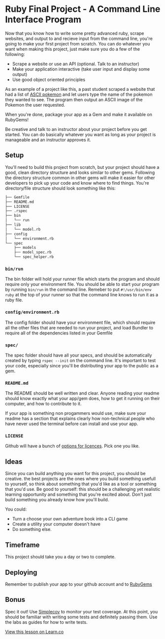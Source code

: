 

# Ruby Final Project - A Command Line Interface Program

Now that you know how to write some pretty advanced ruby, scrape websites, and output to and recieve input from the command line, you're going to make your first project from scratch. You can do whatever you want when making this project, just make sure you do a few of the following:

* Scrape a website or use an API (optional. Talk to an instructor)
* Make your application interactive (take user input and display some output)
* Use good object oriented principles 

As an example of a project like this, a past student scraped a website that had a list of [ASCII pokemon](http://ascii.co.uk/art/pokemon) and let users type the name of the pokemon they wanted to see. The program then output an ASCII image of the Pokemon the user requested.

When you're done, package your app as a Gem and make it available on RubyGems! 

Be creative and talk to an instructor about your project before you get started. You can do basically whatever you want as long as your project is manageable and an instructor approves it. 

## Setup

You'll need to build this project from scratch, but your project should have a good, clean directory structure and looks similar to other gems. Following the directory structure common in other gems will make it easier for other developers to pick up your code and know where to find things. You're directory/file structure should look something like this:

```bash
├── Gemfile
├── README.md
├── LICENSE
├── .rspec
├── bin
│   └── run
├── lib
│   └── model.rb
├── config
│   └── environment.rb
└── spec
    ├── models
    ├── model_spec.rb
    └── spec_helper.rb
```

### `bin/run`
The bin folder will hold your runner file which starts the program and should require only your environment file. You should be able to start your program by running `bin/run` in the command line. Remeber to put `#!/usr/bin/env ruby` at the top of your runner so that the command line knows to run it as a ruby file.

### `config/environment.rb`
The config folder should have your environment file, which should require all the other files that are needed to run your project, and load Bundler to require all of the dependencies listed in your Gemfile

### `spec/`
The spec folder should have all your specs, and should be automatically created by typing `rspec --init` on the command line. It's important to test your code, especially since you'll be distributing your app to the public as a gem.

### `README.md`
The README should be well written and clear. Anyone reading your readme should know exactly what your app/gem does, how to get it running on their computer, and how to contribute to it. 

If your app is something non progammers would use, make sure your readme has a section that explains clearly how non-technical people who have never used the terminal before can install and use your app.

### `LICENSE`
Github will have a bunch of [options for licences](http://choosealicense.com). Pick one you like. 

## Ideas

Since you can build anything you want for this project, you should be creative. the best projects are the ones where you build something usefull to yourself, so think about something that you'd like as a tool or something that you'd use. Be good to yourself: this should be a challenging yet realistic learning opportunity and something that you're excited about. Don't just build something you already know how you'll build. 

You could:
* Turn a choose your own adventure book into a CLI game
* Create a utility your computer doesn't have
* Do something else. 

## Timeframe

This project should take you a day or two to complete. 

## Deploying

Remember to publish your app to your github account and to [RubyGems](https://rubygems.org)

## Bonus

Spec it out! Use [Simplecov](https://github.com/colszowka/simplecov) to monitor your test coverage. At this point, you should be familiar with writing some tests and definitely passing them. Use the labs as guides for how to write tests.

<a href='https://learn.co/lessons/cli-final-project' data-visibility='hidden'>View this lesson on Learn.co</a>
